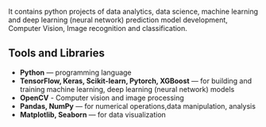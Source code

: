 It contains python projects of data analytics, data science, machine learning and deep learning (neural network) prediction model development, Computer Vision, Image recognition and classification. 

## Tools and Libraries
- **Python** — programming language  
- **TensorFlow, Keras, Scikit-learn, Pytorch, XGBoost** — for building and training machine learning, deep learning (neural network) models 
- **OpenCV** - Computer vision and image processing  
- **Pandas, NumPy** — for numerical operations,data manipulation, analysis 
- **Matplotlib, Seaborn** — for data visualization
